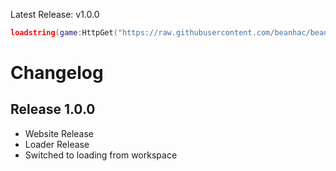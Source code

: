 Latest Release: v1.0.0

```lua
loadstring(game:HttpGet("https://raw.githubusercontent.com/beanhac/beanhac.club/main/loader.lua"))()
```

# <b>Changelog</b>

## Release 1.0.0
- Website Release
- Loader Release
- Switched to loading from workspace

